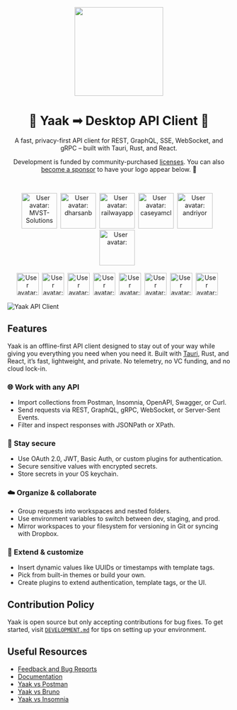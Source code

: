 <p align="center">
  <a href="https://github.com/JamesIves/github-sponsors-readme-action">
    <img width="200px" src="https://github.com/mountain-loop/yaak/raw/main/src-tauri/icons/icon.png">
  </a>
</p>

<h1 align="center">
  💫 Yaak ➟ Desktop API Client 💫
</h1>

<p align="center">
    A fast, privacy-first API client for REST, GraphQL, SSE, WebSocket, and gRPC – built with Tauri, Rust, and React.
</p>
<p align="center">
 Development is funded by community-purchased <a href="https://yaak.app/pricing">licenses</a>. You can also <a href="https://github.com/sponsors/gschier">become a sponsor</a> to have your logo appear below. 💖
</p>
<br>



<p align="center">
  <!-- sponsors-premium --><a href="https://github.com/MVST-Solutions"><img src="https:&#x2F;&#x2F;github.com&#x2F;MVST-Solutions.png" width="80px" alt="User avatar: MVST-Solutions" /></a>&nbsp;&nbsp;<a href="https://github.com/dharsanb"><img src="https:&#x2F;&#x2F;github.com&#x2F;dharsanb.png" width="80px" alt="User avatar: dharsanb" /></a>&nbsp;&nbsp;<a href="https://github.com/railwayapp"><img src="https:&#x2F;&#x2F;github.com&#x2F;railwayapp.png" width="80px" alt="User avatar: railwayapp" /></a>&nbsp;&nbsp;<a href="https://github.com/caseyamcl"><img src="https:&#x2F;&#x2F;github.com&#x2F;caseyamcl.png" width="80px" alt="User avatar: caseyamcl" /></a>&nbsp;&nbsp;<a href="https://github.com/andriyor"><img src="https:&#x2F;&#x2F;github.com&#x2F;andriyor.png" width="80px" alt="User avatar: andriyor" /></a>&nbsp;&nbsp;<a href="https://github.com/"><img src="https:&#x2F;&#x2F;raw.githubusercontent.com&#x2F;JamesIves&#x2F;github-sponsors-readme-action&#x2F;dev&#x2F;.github&#x2F;assets&#x2F;placeholder.png" width="80px" alt="User avatar: " /></a>&nbsp;&nbsp;<!-- sponsors-premium -->
</p>
<p align="center">
  <!-- sponsors-base --><a href="https://github.com/seanwash"><img src="https:&#x2F;&#x2F;github.com&#x2F;seanwash.png" width="50px" alt="User avatar: seanwash" /></a>&nbsp;&nbsp;<a href="https://github.com/jerath"><img src="https:&#x2F;&#x2F;github.com&#x2F;jerath.png" width="50px" alt="User avatar: jerath" /></a>&nbsp;&nbsp;<a href="https://github.com/itsa-sh"><img src="https:&#x2F;&#x2F;github.com&#x2F;itsa-sh.png" width="50px" alt="User avatar: itsa-sh" /></a>&nbsp;&nbsp;<a href="https://github.com/dmmulroy"><img src="https:&#x2F;&#x2F;github.com&#x2F;dmmulroy.png" width="50px" alt="User avatar: dmmulroy" /></a>&nbsp;&nbsp;<a href="https://github.com/timcole"><img src="https:&#x2F;&#x2F;github.com&#x2F;timcole.png" width="50px" alt="User avatar: timcole" /></a>&nbsp;&nbsp;<a href="https://github.com/VLZH"><img src="https:&#x2F;&#x2F;github.com&#x2F;VLZH.png" width="50px" alt="User avatar: VLZH" /></a>&nbsp;&nbsp;<a href="https://github.com/terasaka2k"><img src="https:&#x2F;&#x2F;github.com&#x2F;terasaka2k.png" width="50px" alt="User avatar: terasaka2k" /></a>&nbsp;&nbsp;<a href="https://github.com/majudhu"><img src="https:&#x2F;&#x2F;github.com&#x2F;majudhu.png" width="50px" alt="User avatar: majudhu" /></a>&nbsp;&nbsp;<!-- sponsors-base -->
</p>

![Yaak API Client](https://yaak.app/static/screenshot.png)


## Features

Yaak is an offline-first API client designed to stay out of your way while giving you everything you need when you need it. 
Built with [Tauri](https://tauri.app), Rust, and React, it’s fast, lightweight, and private. No telemetry, no VC funding, and no cloud lock-in.  


### 🌐 Work with any API

- Import collections from Postman, Insomnia, OpenAPI, Swagger, or Curl.
- Send requests via REST, GraphQL, gRPC, WebSocket, or Server-Sent Events.
- Filter and inspect responses with JSONPath or XPath.

### 🔐 Stay secure
- Use OAuth 2.0, JWT, Basic Auth, or custom plugins for authentication.
- Secure sensitive values with encrypted secrets. 
- Store secrets in your OS keychain.

### ☁️ Organize & collaborate
- Group requests into workspaces and nested folders.
- Use environment variables to switch between dev, staging, and prod.
- Mirror workspaces to your filesystem for versioning in Git or syncing with Dropbox.

### 🧩 Extend & customize
- Insert dynamic values like UUIDs or timestamps with template tags.
- Pick from built-in themes or build your own.
- Create plugins to extend authentication, template tags, or the UI.


## Contribution Policy

Yaak is open source but only accepting contributions for bug fixes. To get started, 
visit [`DEVELOPMENT.md`](DEVELOPMENT.md) for tips on setting up your environment.

## Useful Resources

- [Feedback and Bug Reports](https://feedback.yaak.app)
- [Documentation](https://feedback.yaak.app/help)
- [Yaak vs Postman](https://yaak.app/alternatives/postman)
- [Yaak vs Bruno](https://yaak.app/alternatives/bruno)
- [Yaak vs Insomnia](https://yaak.app/alternatives/insomnia)
